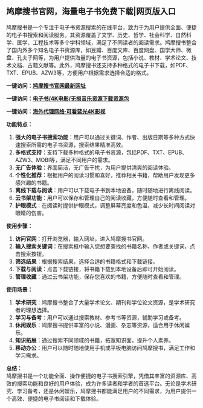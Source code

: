 <h2>鸠摩搜书官网，海量电子书免费下载|网页版入口</h2>
<p>鸠摩搜书是一个专注于电子书资源搜索的在线平台，致力于为用户提供全面、便捷的电子书搜索和阅读服务。其资源覆盖了文学、历史、哲学、社会科学、自然科学、医学、工程技术等多个学科领域，满足了不同读者的阅读需求。鸠摩搜书整合了国内外多个知名电子书资源库，如豆瓣、百度文库、百度网盘、国学大师、微盘、孔夫子网等，为用户提供海量的电子书资源，包括小说、教材、学术论文、技术文档、古籍文献等。此外，鸠摩搜书还支持多种格式的电子书下载，如PDF、TXT、EPUB、AZW3等，方便用户根据需求选择合适的格式。</p>
<p><strong>一键访问：</strong><a href="https://www.imi123.cn/sites/5758.html" target="_blank"><strong>鸠摩搜书官网最新网址</strong></a></p>
<p><strong>一键访问：</strong><a href="https://wangpanziyuan.pages.dev/" target="_blank"><strong>电子书/4K电影/无损音乐资源下载资源包</strong></a></p>
<p><strong>一键访问：</strong><a href="http://ip.harmonylink.net/share/e82025" target="_blank"><strong>海外代理网络·可看蓝光4K影视</strong></a></p>
<p><strong>功能特点：</strong></p>
<ol>
  <li><strong>强大的电子书搜索功能</strong>：用户可以通过关键词、作者、出版日期等多种方式快速搜索所需的电子书资源，搜索结果精准高效。</li>
  <li><strong>多格式支持</strong>：支持下载多种格式的电子书资源，包括PDF、TXT、EPUB、AZW3、MOBI等，满足不同用户的需求。</li>
  <li><strong>无广告体验</strong>：界面简洁，无广告干扰，为用户提供清爽的阅读体验。</li>
  <li><strong>个性化推荐</strong>：根据用户的阅读习惯和喜好，推荐相关书籍，帮助用户发现更多感兴趣的书籍。</li>
  <li><strong>离线下载与阅读</strong>：用户可以下载电子书到本地设备，随时随地进行离线阅读。</li>
  <li><strong>云书架功能</strong>：用户可以保存和管理自己的阅读收藏，方便随时查看和管理。</li>
  <li><strong>护眼模式</strong>：在阅读时提供护眼模式，调整屏幕亮度和色温，减少长时间阅读对眼睛的伤害。</li>
</ol>
<p><strong>使用步骤：</strong></p>
<ol>
  <li><strong>访问官网</strong>：打开浏览器，输入网址，进入鸠摩搜书官网。</li>
  <li><strong>输入搜索关键词</strong>：在搜索框中输入您想要查找的书籍名称、作者或关键词，点击搜索按钮。</li>
  <li><strong>筛选结果</strong>：根据搜索结果，选择合适的书籍格式和下载链接。</li>
  <li><strong>下载与阅读</strong>：点击下载链接，将书籍下载到本地设备后即可开始阅读。</li>
  <li><strong>管理收藏</strong>：通过云书架功能，保存您喜欢的书籍，方便随时查看和管理。</li>
</ol>
<p><strong>使用场景：</strong></p>
<ol>
  <li><strong>学术研究</strong>：鸠摩搜书整合了大量学术论文、期刊和学位论文资源，是学术研究者的理想选择。</li>
  <li><strong>学习与备考</strong>：用户可以通过搜索教材、参考书等资源，辅助学习或备考。</li>
  <li><strong>休闲娱乐</strong>：鸠摩搜书提供丰富的小说、漫画、杂志等资源，适合用于休闲娱乐。</li>
  <li><strong>知识拓展</strong>：通过搜索不同领域的书籍，拓宽知识面，提升个人素养。</li>
  <li><strong>移动办公</strong>：用户可以随时随地使用手机或平板电脑访问鸠摩搜书，满足工作和学习需求。</li>
</ol>
<p><strong>总结：</strong><br>鸠摩搜书是一个功能全面、操作便捷的电子书搜索引擎，凭借其丰富的资源库、高效的搜索功能和良好的用户体验，成为许多读者和学者的首选平台。无论是学术研究、学习备考，还是休闲娱乐，鸠摩搜书都能满足用户的不同需求，为用户提供一个高效、便捷的电子书阅读和下载体验。</p>
